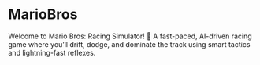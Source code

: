 # MarioBros
Welcome to Mario Bros: Racing Simulator! 🚀 A fast-paced, AI-driven racing game where you’ll drift, dodge, and dominate the track using smart tactics and lightning-fast reflexes.
